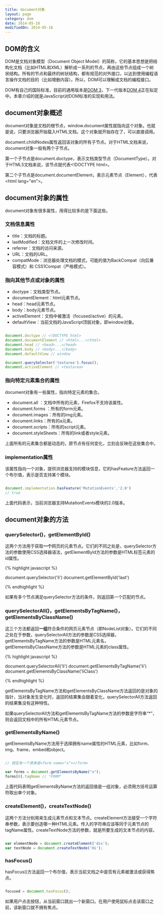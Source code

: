 ```yaml
---
title: document对象
layout: page
category: dom
date: 2014-05-18
modifiedOn: 2014-05-18
---
```


## DOM的含义

DOM是文档对象模型（Document Object Model）的简称，它的基本思想是把结构化文档（比如HTML和XML）解析成一系列的节点，再由这些节点组成一个树状结构。所有的节点和最终的树状结构，都有规范的对外接口，以达到使用编程语言操作文档的目的（比如增删内容）。所以，DOM可以理解成文档的编程接口。

DOM有自己的国际标准，目前的通用版本是[DOM 3](http://www.w3.org/TR/2004/REC-DOM-Level-3-Core-20040407/core.html)，下一代版本[DOM 4](http://www.w3.org/TR/dom/)正在拟定中。本章介绍的就是JavaScript对DOM标准的实现和用法。

## document对象概述

document对象是文档的根节点，window.document属性就指向这个对象。也就是说，只要浏览器开始载入HTML文档，这个对象就开始存在了，可以直接调用。

document.childNodes属性返回该对象的所有子节点。对于HTML文档来说，document对象一般有两个子节点。

第一个子节点是document.doctype，表示文档类型节点（DocumentType）。对于HTML5文档来说，该节点就代表&lt;!DOCTYPE html&gt;。

第二个子节点是document.documentElement，表示元素节点（Element），代表&lt;html lang="en"&gt;。

## document对象的属性

document对象有很多属性，用得比较多的是下面这些。

### 文档信息属性

- title：文档的标题。
- lastModified：文档文件的上一次修改时间。
- referrer：文档的访问来源。
- URL：文档的URL。
- compatMode：浏览器处理文档的模式，可能的值为BackCompat（向后兼容模式）和 CSS1Compat（严格模式）。

### 指向其他节点或对象的属性

- doctype：文档类型节点。
- documentElement：html元素节点。
- head：head元素节点。
- body：body元素节点。
- activeElement：文档中被激活（focused/active）的元素。
- defaultView：当前文档的JavaScript顶层对象，即window对象。

```javascript

document.doctype // <!DOCTYPE html>
document.documentElement // <html>...</html>
document.head // <head>...</head>
document.body // <body>...</body>
document.defaultView // window

document.querySelector('textarea').focus();
document.activeElement // <textarea>

```

### 指向特定元素集合的属性

document对象有一些属性，指向特定元素的集合。

- document.all ：文档中所有的元素，Firefox不支持该属性。
- document.forms ：所有的form元素。
- document.images：所有的img元素。
- document.links：所有的a元素。
- document.scripts：所有的script元素。
- document.styleSheets：所有的link或者style元素。

上面所有的元素集合都是动态的，原节点有任何变化，立刻会反映在这些集合中。

### implementation属性

该属性指向一个对象，提供浏览器支持的模块信息，它的hasFeature方法返回一个布尔值，表示是否支持某个模块。

```javascript

document.implementation.hasFeature('MutationEvents','2.0')
// true

```

上面代码表示，当前浏览器支持MutationEvents模块的2.0版本。

## document对象的方法

### querySelector()，getElementById()

这两个方法用于获取**一个**网页的元素节点。它们的不同之处是，querySelector方法的参数使用CSS选择器语法，getElementById方法的参数是HTML标签元素的id属性。

{% highlight javascript %}

document.querySelector('li')
document.getElementById('last')

{% endhighlight %}

如果有多个节点满足querySelector方法的条件，则返回第一个匹配的节点。

### querySelectorAll()，getElementsByTagName()，getElementsByClassName()

这三个方法都返回**一组**符合条件的网页元素节点（即NodeList对象）。它们的不同之处在于参数，querySelectorAll方法的参数是CSS选择器，getElementsByTagName方法的参数是HTML元素名，getElementsByClassName方法的参数是HTML元素的class属性。

{% highlight javascript %}

document.querySelectorAll('li')
document.getElementsByTagName('li')
document.getElementsByClassName('liClass')

{% endhighlight %}

getElementsByTagName方法和getElementsByClassName方法返回的是对象的指针，当对象发生变化时，返回的结果集会跟着变化，querySelectorAll方法返回的结果集没有这种特性。

如果querySelectorAll方法和getElementsByTagName方法的参数是字符串“*”，则会返回文档中的所有HTML元素节点。

### getElementsByName()

getElementsByName方法用于选择拥有name属性的HTML元素，比如form、img、frame、embed和object。

```javascript

// 假定有一个表单是<form name="x"></form>

var forms = document.getElementsByName("x");
forms[0].tagName // "FORM"

```

上面代码表明getElementsByName方法的返回值是一组对象，必须用方括号运算符取出单个对象。

### createElement()，createTextNode()

这两个方法分别用来生成元素节点和文本节点。createElement方法接受一个字符串参数，表示要创造哪一种HTML元素。传入的字符串应该等同于元素节点的tagName属性。createTextNode方法的参数，就是所要生成的文本节点的内容。

```javascript

var elementNode = document.createElement('div');
var textNode = document.createTextNode('Hi');

```

### hasFocus()

hasFocus()方法返回一个布尔值，表示当前文档之中是否有元素被激活或获得焦点。

```javascript

focused = document.hasFocus();

```

如果用户点击按钮，从当前窗口跳出一个新窗口。在用户使用鼠标点击该窗口之前，该新窗口就不拥有焦点。
